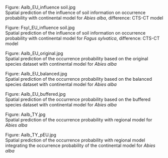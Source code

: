 Figure: Aalb_EU_influence soil.jpg <br>
Spatial prediction of the influence of soil information on occurrence probability with continental model for *Abies alba*, difference: CTS-CT model  

Figure: Fsyl_EU_influence soil.jpg <br>
Spatial prediction of the influence of soil information on occurrence probability with continental model for *Fagus sylvatica*, difference: CTS-CT model  

Figure: Aalb_EU_original.jpg <br>
Spatial prediction of the occurrence probability based on the original species dataset with continental model for *Abies alba*

Figure: Aalb_EU_balanced.jpg <br>
Spatial prediction of the occurrence probability based on the balanced species dataset with continental model for *Abies alba*

Figure: Aalb_EU_buffered.jpg <br>
Spatial prediction of the occurrence probability based on the buffered species dataset with continental model for *Abies alba*

Figure: Aalb_TY.jpg <br>
Spatial prediction of the occurrence probability with regional model for *Abies alba*

Figure: Aalb_TY_pEU.jpg <br>
Spatial prediction of the occurrence probability with regional model integrating the occurrence probability of the continental model for *Abies alba* 
